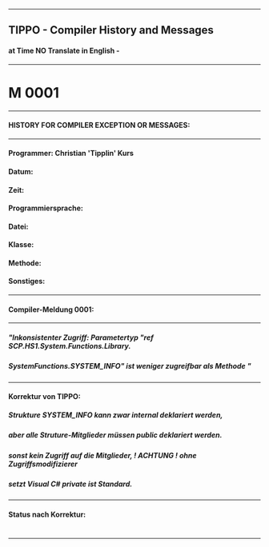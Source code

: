 ----
## TIPPO - Compiler History and Messages
#### at Time NO Translate in English -
----

# M 0001 

----
#### HISTORY FOR COMPILER EXCEPTION OR MESSAGES:
----
#### Programmer: Christian 'Tipplin' Kurs
#### Datum:
#### Zeit:
#### Programmiersprache:
#### Datei:
#### Klasse:
#### Methode:
#### Sonstiges:
----
#### Compiler-Meldung 0001:
----
##### "Inkonsistenter Zugriff: Parametertyp "ref SCP.HS1.System.Functions.Library.
##### SystemFunctions.SYSTEM_INFO" ist weniger zugreifbar als Methode "
----
#### Korrektur von TIPPO:
##### Strukture SYSTEM_INFO kann zwar internal deklariert werden, 
##### aber alle Struture-Mitglieder müssen public deklariert werden.
##### sonst kein Zugriff auf die Mitglieder, ! ACHTUNG ! ohne Zugriffsmodifizierer
##### setzt Visual C# private ist Standard.
----
#### Status nach Korrektur:
#
#
#
#
#
#
#
#
----





